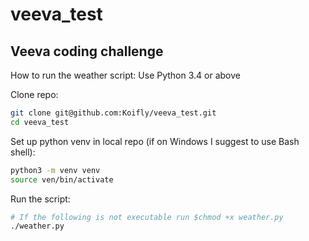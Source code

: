 # veeva_test

## Veeva coding challenge

How to run the weather script:
Use Python 3.4 or above

Clone repo:
```sh
git clone git@github.com:Koifly/veeva_test.git
cd veeva_test
```

Set up python venv in local repo (if on Windows I suggest to use Bash shell):
```sh
python3 -m venv venv
source ven/bin/activate
```

Run the script:
```sh
# If the following is not executable run $chmod +x weather.py
./weather.py
```